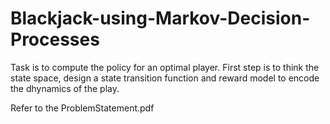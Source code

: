 # Blackjack-using-Markov-Decision-Processes
Task is to compute the policy for an optimal player. First step is to think the state space, design a state transition function and reward model to encode the dhynamics of the play.

Refer to the ProblemStatement.pdf
